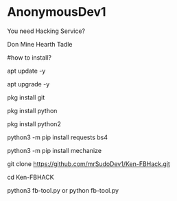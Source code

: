 # AnonymousDev1



You need Hacking Service?

Don Mine Hearth Tadle





#how to install?

apt update -y

apt upgrade -y

pkg install git

pkg install python 

pkg install python2


python3 -m pip install requests bs4


python3 -m pip install mechanize


git clone https://github.com/mrSudoDev1/Ken-FBHack.git

cd Ken-FBHACK

python3 fb-tool.py or python fb-tool.py

